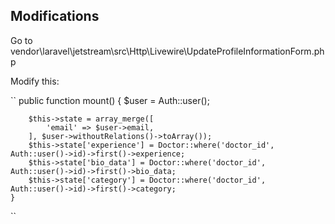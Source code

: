 ## Modifications

Go to vendor\laravel\jetstream\src\Http\Livewire\UpdateProfileInformationForm.php

Modify this:

``   public function mount()
    {
        $user = Auth::user();

        $this->state = array_merge([
            'email' => $user->email,
        ], $user->withoutRelations()->toArray());
        $this->state['experience'] = Doctor::where('doctor_id', Auth::user()->id)->first()->experience;
        $this->state['bio_data'] = Doctor::where('doctor_id', Auth::user()->id)->first()->bio_data;
        $this->state['category'] = Doctor::where('doctor_id', Auth::user()->id)->first()->category;
    }
``
